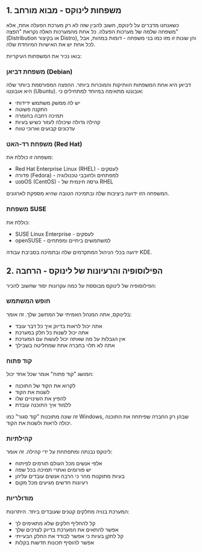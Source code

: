 
## 1. משפחות לינוקס - מבוא מורחב

כשאנחנו מדברים על לינוקס, חשוב להבין שזה לא רק מערכת הפעלה אחת, אלא משפחה שלמה של מערכות הפעלה. כל אחת מהמערכות האלה נקראת "הפצה" (Distribution או בקיצור Distro), והן שונות זו מזו כמו בני משפחה - דומות במהות, אבל לכל אחת יש את האישיות המיוחדת שלה.

בואו נכיר את המשפחות העיקריות:

### משפחת דביאן (Debian)
דביאן היא אחת המשפחות הוותיקות והמוכרות ביותר. ההפצה המפורסמת ביותר שלה היא אובונטו (Ubuntu). אובונטו מתאימה במיוחד למתחילים כי:
- יש לה ממשק משתמש ידידותי
- התקנה פשוטה
- תמיכה רחבה בחומרה
- קהילה גדולה שיכולה לעזור כשיש בעיות
- עדכונים קבועים וארוכי טווח

### משפחת רד-האט (Red Hat)
משפחה זו כוללת את:
- Red Hat Enterprise Linux (RHEL) - לעסקים
- פדורה (Fedora) - למפתחים ולחובבי טכנולוגיה
- סנטOS (CentOS) - גרסה חינמית של RHEL

המשפחה הזו ידועה ביציבות שלה ובתמיכה הטובה שהיא מספקת לארגונים.

### משפחת SUSE
כוללת את:
- SUSE Linux Enterprise - לעסקים
- openSUSE - למשתמשים ביתיים ומפתחים

ידועה בכלי הניהול המתקדמים שלה ובתמיכה בסביבת עבודה KDE.

## 2. הפילוסופיה והרעיונות של לינוקס - הרחבה

הפילוסופיה של לינוקס מבוססת על כמה עקרונות יסוד שחשוב להכיר:

### חופש המשתמש
בלינוקס, אתה המנהל האמיתי של המחשב שלך. זה אומר:
- אתה יכול לראות בדיוק איך כל דבר עובד
- אתה יכול לשנות כל חלק במערכת
- אין הגבלות על מה שאתה יכול לעשות עם המערכת
- אתה לא תלוי בחברה אחת שמחליטה בשבילך

### קוד פתוח
המושג "קוד פתוח" אומר שכל אחד יכול:
- לקרוא את הקוד של התוכנה
- לשנות את הקוד
- להפיץ את השינויים שלו
- ללמוד איך התוכנה עובדת

זה שונה מתוכנות "קוד סגור" כמו Windows, שבהן רק החברה שפיתחה את התוכנה יכולה לראות ולשנות את הקוד.

### קהילתיות
לינוקס נבנתה ומתפתחת על ידי קהילה. זה אומר:
- אלפי אנשים מכל העולם תורמים לפיתוח
- יש פורומים ואתרי תמיכה בכל שפה
- בעיות מתוקנות מהר כי הרבה אנשים עובדים עליהן
- רעיונות חדשים מגיעים מכל מקום

### מודולריות
המערכת בנויה מחלקים קטנים שעובדים ביחד. היתרונות:
- קל להחליף חלקים שלא מתאימים לך
- אפשר להתאים את המערכת בדיוק לצרכים שלך
- קל לתקן בעיות כי אפשר לבודד את החלק הבעייתי
- אפשר להוסיף תכונות חדשות בקלות
